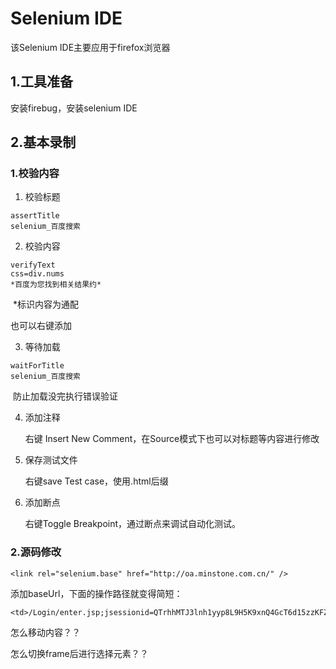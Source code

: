 # Selenium IDE

该Selenium IDE主要应用于firefox浏览器  

## 1.工具准备

安装firebug，安装selenium IDE

## 2.基本录制   

### 1.校验内容    

1. 校验标题

```
assertTitle
selenium_百度搜索
```

2. 校验内容

```
verifyText
css=div.nums
*百度为您找到相关结果约*
```

​	*标识内容为通配    

也可以右键添加   

3. 等待加载

```
waitForTitle
selenium_百度搜索
```

​	防止加载没完执行错误验证    

4. 添加注释

   右键 Insert New Comment，在Source模式下也可以对标题等内容进行修改    

5. 保存测试文件

   右键save Test case，使用.html后缀    

6. 添加断点    

   右键Toggle Breakpoint，通过断点来调试自动化测试。    


### 2.源码修改   

``<link rel="selenium.base" href="http://oa.minstone.com.cn/" />``

添加baseUrl，下面的操作路径就变得简短：

```
<td>/Login/enter.jsp;jsessionid=QTrhhMTJ3lnh1yyp8L9H5K9xnQ4GcT6d15zzKFZ5dKLb2t2KBTcw!1604708425</td>
```










怎么移动内容？？

怎么切换frame后进行选择元素？？   



